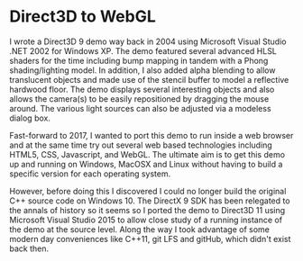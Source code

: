 # Direct3D to WebGL
I wrote a Direct3D 9 demo way back in 2004 using Microsoft Visual Studio .NET 2002 for Windows XP. The demo featured several advanced HLSL shaders for the time including bump mapping in tandem with a Phong shading/lighting model. In addition, I also added alpha blending to allow translucent objects and made use of the stencil buffer to model a reflective hardwood floor. The demo displays several interesting objects and also allows the camera(s) to be easily repositioned by dragging the mouse around. The various light sources can also be adjusted via a modeless dialog box.

Fast-forward to 2017, I wanted to port this demo to run inside a web browser and at the same time try out several web based technologies including HTML5, CSS, Javascript, and WebGL. The ultimate aim is to get this demo up and running on Windows, MacOSX and Linux without having to build a specific version for each operating system. 

However, before doing this I discovered I could no longer build the original C++ source code on Windows 10. The DirectX 9 SDK has been relegated to the annals of history so it seems so I ported the demo to Direct3D 11 using Microsoft Visual Studio 2015 to allow close study of a running instance of the demo at the source level. Along the way I took advantage of some modern day conveniences like C++11, git LFS and gitHub, which didn't exist back then.

